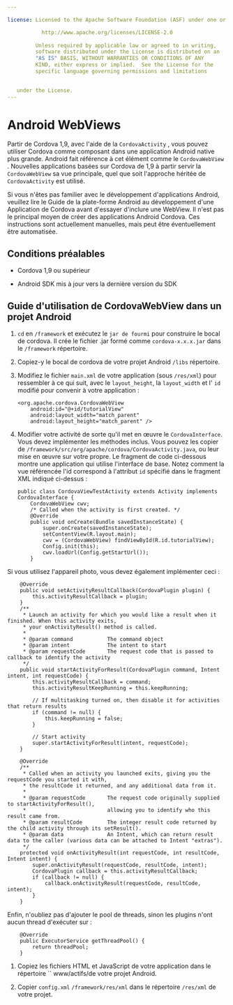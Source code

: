 ```yaml
---

license: Licensed to the Apache Software Foundation (ASF) under one or more contributor license agreements. See the NOTICE file distributed with this work for additional information regarding copyright ownership. The ASF licenses this file to you under the Apache License, Version 2.0 (the "License"); you may not use this file except in compliance with the License. You may obtain a copy of the License at

           http://www.apache.org/licenses/LICENSE-2.0
    
         Unless required by applicable law or agreed to in writing,
         software distributed under the License is distributed on an
         "AS IS" BASIS, WITHOUT WARRANTIES OR CONDITIONS OF ANY
         KIND, either express or implied.  See the License for the
         specific language governing permissions and limitations
    

   under the License.
---
```


# Android WebViews

Partir de Cordova 1,9, avec l'aide de la `CordovaActivity` , vous pouvez utiliser Cordova comme composant dans une application Android native plus grande. Android fait référence à cet élément comme le `CordovaWebView` . Nouvelles applications basées sur Cordova de 1,9 à partir servir la `CordovaWebView` sa vue principale, quel que soit l'approche héritée de `CordovaActivity` est utilisé.

Si vous n'êtes pas familier avec le développement d'applications Android, veuillez lire le Guide de la plate-forme Android au développement d'une Application de Cordova avant d'essayer d'inclure une WebView. Il n'est pas le principal moyen de créer des applications Android Cordova. Ces instructions sont actuellement manuelles, mais peut être éventuellement être automatisée.

## Conditions préalables

*   Cordova 1,9 ou supérieur

*   Android SDK mis à jour vers la dernière version du SDK

## Guide d'utilisation de CordovaWebView dans un projet Android

1.  `cd` en `/framework` et exécutez le `jar de fourmi` pour construire le bocal de cordova. Il crée le fichier .jar formé comme `cordova-x.x.x.jar` dans le `/framework` répertoire.

2.  Copiez-y le bocal de cordova de votre projet Android `/libs` répertoire.

3.  Modifiez le fichier `main.xml` de votre application (sous `/res/xml`) pour ressembler à ce qui suit, avec le `layout_height`, la `layout_width` et l' `id` modifié pour convenir à votre application :
    
        <org.apache.cordova.CordovaWebView
            android:id="@+id/tutorialView"
            android:layout_width="match_parent"
            android:layout_height="match_parent" />
        

4.  Modifier votre activité de sorte qu'il met en œuvre le `CordovaInterface`. Vous devez implémenter les méthodes inclus. Vous pouvez les copier de `/framework/src/org/apache/cordova/CordovaActivity.java`, ou leur mise en œuvre sur votre propre. Le fragment de code ci-dessous montre une application qui utilise l'interface de base. Notez comment la vue référencée l'id correspond à l'attribut `id` spécifié dans le fragment XML indiqué ci-dessus :
    
        public class CordovaViewTestActivity extends Activity implements CordovaInterface {
            CordovaWebView cwv;
            /* Called when the activity is first created. */
            @Override
            public void onCreate(Bundle savedInstanceState) {
                super.onCreate(savedInstanceState);
                setContentView(R.layout.main);
                cwv = (CordovaWebView) findViewById(R.id.tutorialView);
                Config.init(this);
                cwv.loadUrl(Config.getStartUrl());
            }
        

Si vous utilisez l'appareil photo, vous devez également implémenter ceci :

        @Override
        public void setActivityResultCallback(CordovaPlugin plugin) {
            this.activityResultCallback = plugin;
        }
        /**
         * Launch an activity for which you would like a result when it finished. When this activity exits,
         * your onActivityResult() method is called.
         *
         * @param command           The command object
         * @param intent            The intent to start
         * @param requestCode       The request code that is passed to callback to identify the activity
         */
        public void startActivityForResult(CordovaPlugin command, Intent intent, int requestCode) {
            this.activityResultCallback = command;
            this.activityResultKeepRunning = this.keepRunning;
    
            // If multitasking turned on, then disable it for activities that return results
            if (command != null) {
                this.keepRunning = false;
            }
    
            // Start activity
            super.startActivityForResult(intent, requestCode);
        }   
    
        @Override
        /**
         * Called when an activity you launched exits, giving you the requestCode you started it with,
         * the resultCode it returned, and any additional data from it.
         *
         * @param requestCode       The request code originally supplied to startActivityForResult(),
         *                          allowing you to identify who this result came from.
         * @param resultCode        The integer result code returned by the child activity through its setResult().
         * @param data              An Intent, which can return result data to the caller (various data can be attached to Intent "extras").
         */
        protected void onActivityResult(int requestCode, int resultCode, Intent intent) {
            super.onActivityResult(requestCode, resultCode, intent);
            CordovaPlugin callback = this.activityResultCallback;
            if (callback != null) {
                callback.onActivityResult(requestCode, resultCode, intent);
            }
        }
    

Enfin, n'oubliez pas d'ajouter le pool de threads, sinon les plugins n'ont aucun thread d'exécuter sur :

        @Override
        public ExecutorService getThreadPool() {
            return threadPool;
        }
    

1.  Copiez les fichiers HTML et JavaScript de votre application dans le répertoire `` www/actifs/de votre projet Android.

2.  Copier `config.xml` `/framework/res/xml` dans le répertoire `/res/xml` de votre projet.